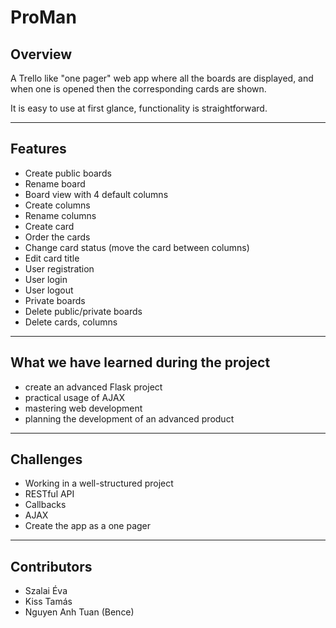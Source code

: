 # ProMan

## Overview


A Trello like "one pager" web app where all the boards are displayed, 
and when one is opened then the corresponding cards are shown.

It is easy to use at first glance, functionality is straightforward.

---
## Features

- Create public boards
- Rename board
- Board view with 4 default columns
- Create columns  
- Rename columns
- Create card
- Order the cards
- Change card status (move the card between columns)
- Edit card title
- User registration
- User login
- User logout
- Private boards
- Delete public/private boards 
- Delete cards, columns
---

## What we have learned during the project

- create an advanced Flask project
- practical usage of AJAX
- mastering web development
- planning the development of an advanced product

---

## Challenges

- Working in a well-structured project
- RESTful API
- Callbacks
- AJAX
- Create the app as a one pager

---

## Contributors

- Szalai Éva
- Kiss Tamás
- Nguyen Anh Tuan (Bence)



